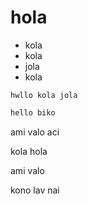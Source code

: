 # hola

* kola
* kola
* jola
* kola

``` hwllo kola jola ```

```sh
hello biko
```

ami valo aci

kola hola

ami valo

kono lav nai
